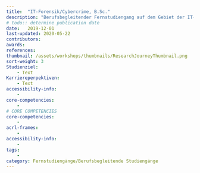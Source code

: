 ```yaml
---
title:  "IT-Forensik/Cybercrime, B.Sc."
description: "Berufsbegleitender Fernstudiengang auf dem Gebiet der IT-Forensik/Cybercrime. "
# todo:: determine publication date
date:   2019-12-01
last-updated: 2020-05-22
contributors:
awards:
references:
thumbnail: /assets/workshops/thumbnails/ResearchJourneyThumbnail.png
sort-weight: 3
Studienziel:
    - Text
Karriereperpektiven:
    - Text
accessibility-info:
    - 
core-competencies:
    - 
# CORE COMPETENCIES
core-competencies:
    - 
acrl-frames:
    - 
accessibility-info:
    - 
tags:
    - 
category: Fernstudiengänge/Berufsbegleitende Studiengänge 
---
```

